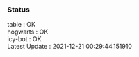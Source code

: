 ### Status


table : OK  
hogwarts : OK  
icy-bot : OK  
Latest Update : 2021-12-21 00:29:44.151910
